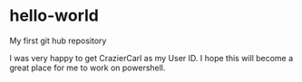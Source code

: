 # hello-world
My first git hub repository

I was very happy to get CrazierCarl as my User ID. I hope this will become a great place for me to work on powershell.

